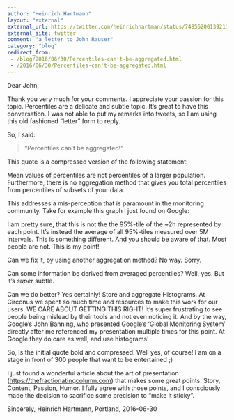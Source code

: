 ```yaml
---
author: "Heinrich Hartmann"
layout: "external"
external_url: https://twitter.com/heinrichhartman/status/748562001392111617
external_site: twitter
comment: "a letter to John Rauser"
category: "blog"
redirect_from:
 - /blog/2016/06/30/Percentiles-can't-be-aggregated.html
 - /2016/06/30/Percentiles-can't-be-aggregated.html
---
```


Dear John,

Thank you very much for your comments. I appreciate your passion for this topic. Percentiles are a delicate and subtle topic. It’s great to have this conversation. I was not able to put my remarks into tweets, so I am using this old fashioned “letter” form to reply.

So, I said:

> “Percentiles can’t be aggregated!”

This quote is a compressed version of the following statement:

Mean values of percentiles are not percentiles of a larger population. Furthermore, there is no aggregation method that gives you total percentiles from percentiles of subsets of your data.

This addresses a mis-perception that is paramount in the monitoring community. Take for example this graph I just found on Google:



I am pretty sure, that this is not the the 95%-tile of the ~2h represented by each point. It’s instead the average of all 95%-tiles measured over 5M intervals. This is something different. And you should be aware of that. Most people are not. This is my point!

Can we fix it, by using another aggregation method? No way. Sorry.

Can some information be derived from averaged percentiles? Well, yes. But it’s _super_ subtle.

Can we do better? Yes certainly! Store and aggregate Histograms. At Circonus we spent so much time and resources to make this work for our users. WE CARE ABOUT GETTING THIS RIGHT! It’s super frustrating to see people being mislead by their tools and not even noticing it. And by the way, Google’s John Banning, who presented Google’s ‘Global Monitoring System’ directly after me referenced my presentation multiple times for this point. At Google they do care as well, and use histograms!

So, Is the initial quote bold and compressed. Well yes, of course! I am on a stage in front of 300 people that want to be entertained ;)

I just found a wonderful article about the art of presentation (https://thefractionatingcolumn.com) that makes some great points: Story, Content, Passion, Humor. I fully agree with those points, and I consciously made the decision to sacrifice some precision to “make it sticky”.


Sincerely,
Heinrich Hartmann, Portland, 2016-06-30
